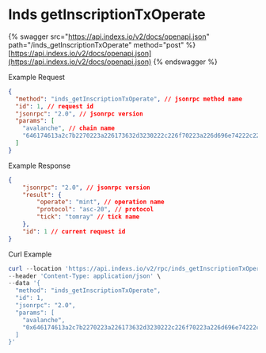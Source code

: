 # Inds getInscriptionTxOperate

{% swagger src="https://api.indexs.io/v2/docs/openapi.json" path="/inds_getInscriptionTxOperate" method="post" %}
[https://api.indexs.io/v2/docs/openapi.json](https://api.indexs.io/v2/docs/openapi.json)
{% endswagger %}

Example Request

```json
{
  "method": "inds_getInscriptionTxOperate", // jsonrpc method name
  "id": 1, // request id
  "jsonrpc": "2.0", // jsonrpc version
  "params": [
    "avalanche", // chain name
    "646174613a2c7b2270223a226173632d3230222c226f70223a226d696e74222c227469636b223a22746f6d726179222c22616d74223a2231227d", // input data
  ]
}
```

Example Response

```json
{
    "jsonrpc": "2.0", // jsonrpc version
    "result": {
        "operate": "mint", // operation name
        "protocol": "asc-20", // protocol
        "tick": "tomray" // tick name
    },
    "id": 1 // current request id
}
```

Curl Example&#x20;

```powershell
curl --location 'https://api.indexs.io/v2/rpc/inds_getInscriptionTxOperate' \
--header 'Content-Type: application/json' \
--data '{
  "method": "inds_getInscriptionTxOperate",
  "id": 1,
  "jsonrpc": "2.0",
  "params": [
    "avalanche",
    "0x646174613a2c7b2270223a226173632d3230222c226f70223a226d696e74222c227469636b223a22746f6d726179222c22616d74223a2231227d"
  ]
}'

```

